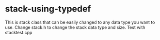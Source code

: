 # stack-using-typedef
This is stack class that can be easily changed to any data 
type you want to use. Change stack.h to change the stack data type and size.
Test with stacktest.cpp
